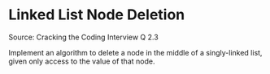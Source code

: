 # Linked List Node Deletion

Source: Cracking the Coding Interview Q 2.3

Implement an algorithm to delete a node in the middle of a singly-linked list, given only access to the value of that node.

